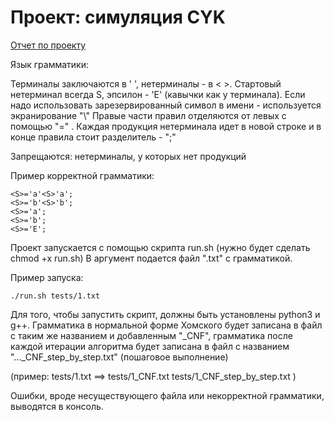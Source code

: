 # Проект: симуляция CYK 

[Отчет по проекту](https://github.com/simkes/fl-2022-hse-win/blob/proj/PROJECT/CYK%20simulation%20report.md)

Язык грамматики:

Терминалы заключаются в '  ', нетерминалы - в < >.
Стартовый нетерминал всегда S, эпсилон - 'E' (кавычки как у терминала). 
Если  надо использовать зарезервированный символ в имени - используется экранирование "\\"
Правые части правил отделяются от левых с помощью "=" .  Каждая продукция нетерминала идет в новой строке и в конце правила стоит разделитель - ";"

Запрещаются: 
нетерминалы, у которых нет продукций 

Пример корректной грамматики: 
```
<S>='a'<S>'a';
<S>='b'<S>'b';
<S>='a';
<S>='b';
<S>='E';
```


Проект запускается с помощью скрипта run.sh (нужно будет сделать chmod +x run.sh) 
В аргумент подается файл ".txt" с грамматикой.

Пример запуска:

``./run.sh tests/1.txt``

Для того, чтобы запустить скрипт, должны быть установлены python3 и g++.
Грамматика в нормальной форме Хомского будет записана в файл с таким же названием и добавленным "\_CNF", грамматика после каждой итерации алгоритма будет записана в файл с названием "...\_CNF\_step\_by\_step.txt" (пошаговое выполнение) 

(пример: tests/1.txt ==> tests/1\_CNF.txt 	tests/1\_CNF\_step\_by\_step.txt )

Ошибки, вроде несуществующего файла или некорректной грамматики, выводятся в консоль.
